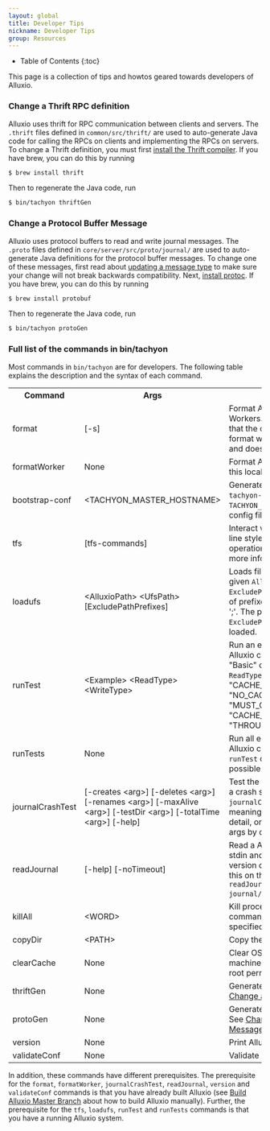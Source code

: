 ```yaml
---
layout: global
title: Developer Tips
nickname: Developer Tips
group: Resources
---
```


* Table of Contents
{:toc}

This page is a collection of tips and howtos geared towards developers of Alluxio.

### Change a Thrift RPC definition

Alluxio uses thrift for RPC communication between clients and servers. The `.thrift`
files defined in `common/src/thrift/` are used to auto-generate Java code for calling the
RPCs on clients and implementing the RPCs on servers. To change a Thrift definition, you
must first [install the Thrift compiler](https://thrift.apache.org/docs/install/).
If you have brew, you can do this by running

```bash
$ brew install thrift
```

Then to regenerate the Java code, run

```bash
$ bin/tachyon thriftGen
```

### Change a Protocol Buffer Message

Alluxio uses protocol buffers to read and write journal messages. The `.proto` files
defined in `core/server/src/proto/journal/` are used to auto-generate Java definitions for
the protocol buffer messages. To change one of these messages, first read about
[updating a message type](https://developers.google.com/protocol-buffers/docs/proto#updating)
to make sure your change will not break backwards compatibility. Next,
[install protoc](https://github.com/google/protobuf#protocol-buffers---googles-data-interchange-format).
If you have brew, you can do this by running

```bash
$ brew install protobuf
```

Then to regenerate the Java code, run

```bash
$ bin/tachyon protoGen
```

### Full list of the commands in bin/tachyon

Most commands in `bin/tachyon` are for developers. The following table explains the description and
the syntax of each command.

<table class="table table-striped">
<tr><th>Command</th><th>Args</th><th>Description</th></tr>
<tr>
  <td>format</td>
  <td>[-s]</td>
  <td>Format Alluxio Master and all Workers. The option [-s] indicates that the command should only
  format when the underfs is local and doesn't already exist.</td>
</tr>
<tr>
  <td>formatWorker</td>
  <td>None</td>
  <td>Format Alluxio Worker storage on this local node.</td>
</tr>
<tr>
  <td>bootstrap-conf</td>
  <td>&lt;TACHYON_MASTER_HOSTNAME&gt;</td>
  <td>Generate the bootstrap config file <code>tachyon-env.sh</code> with the specified
  <code>TACHYON_MASTER_HOSTNAME</code>, if the config file doesn't exist.</td>
</tr>
<tr>
  <td>tfs</td>
  <td>[tfs-commands]</td>
  <td>Interact with Alluxio in command line style for basic file system operations.
  See <a href="Command-Line-Interface.html">Command Line</a> for more information.</td>
</tr>
<tr>
  <td>loadufs</td>
  <td>&lt;AlluxioPath&gt; &lt;UfsPath&gt; [ExcludePathPrefixes]</td>
  <td>Loads files under <code>UfsPath</code> to the given <code>AlluxioPath</code>.
  <code>ExcludePathPrefixes</code> can be a set of prefixes which are separated by ';'.
  The paths with a prefix in <code>ExcludePathPrefixes</code> will not be loaded.</td>
</tr>
<tr>
  <td>runTest</td>
  <td>&lt;Example&gt; &lt;ReadType&gt; &lt;WriteType&gt;</td>
  <td>Run an end-to-end test on a Alluxio cluster. <code>Example</code> should be "Basic" or
  "BasicNonByteBuffer". <code>ReadType</code> should be "CACHE_PROMOTE", "CACHE",
  or "NO_CACHE". <code>WriteType</code> should be "MUST_CACHE", "CACHE_THROUGH" or "THROUGH".</td>
</tr>
<tr>
  <td>runTests</td>
  <td>None</td>
  <td>Run all end-to-end tests on a Alluxio cluster. That is, execute the <code>runTest</code> command
  with all the possible args.</td>
</tr>
<tr>
  <td>journalCrashTest</td>
  <td>[-creates &lt;arg&gt;] [-deletes &lt;arg&gt;] [-renames &lt;arg&gt;] [-maxAlive &lt;arg&gt;]
  [-testDir &lt;arg&gt;] [-totalTime &lt;arg&gt;] [-help]</td>
  <td>Test the Master Journal System in a crash scenario. Try <code>tachyon journalCrashTest -help</code>
  to see the meanings of each argument in detail, or you can run it without args by default.</td>
</tr>
<tr>
  <td>readJournal</td>
  <td>[-help] [-noTimeout]</td>
  <td>Read a Alluxio journal file from stdin and write a human-readable version of it to stdout. You
  can run this on the journal file as <code>tachyon readJournal < journal/FileSystemMaster/log.out</code>.</td>
</tr>
<tr>
  <td>killAll</td>
  <td>&lt;WORD&gt;</td>
  <td>Kill processes whose pid or command contains the <code>WORD</code> specified by the user.</td>
</tr>
<tr>
  <td>copyDir</td>
  <td>&lt;PATH&gt;</td>
  <td>Copy the <code>PATH</code> to all worker nodes.</td>
</tr>
<tr>
  <td>clearCache</td>
  <td>None</td>
  <td>Clear OS buffer cache of the machine. This command needs the root permission.</td>
</tr>
<tr>
  <td>thriftGen</td>
  <td>None</td>
  <td>Generate all thrift code. See <a href="#change-a-thrift-rpc-definition">Change a Thrift RPC
  definition</a>.</td>
</tr>
<tr>
  <td>protoGen</td>
  <td>None</td>
  <td>Generate all protocol buffer code. See <a href="#change-a-protocol-buffer-message">Change a
  Protocol Buffer Message</a>.</td>
</tr>
<tr>
  <td>version</td>
  <td>None</td>
  <td>Print Alluxio version.</td>
</tr>
<tr>
  <td>validateConf</td>
  <td>None</td>
  <td>Validate Alluxio conf.</td>
</tr>
</table>

In addition, these commands have different prerequisites. The prerequisite for the `format`,
`formatWorker`, `journalCrashTest`, `readJournal`, `version` and `validateConf` commands is that you
have already built Alluxio (see [Build Alluxio Master Branch](Building-Alluxio-Master-Branch.html)
about how to build Alluxio manually). Further, the prerequisite for the `tfs`, `loadufs`, `runTest`
and `runTests` commands is that you have a running Alluxio system.
